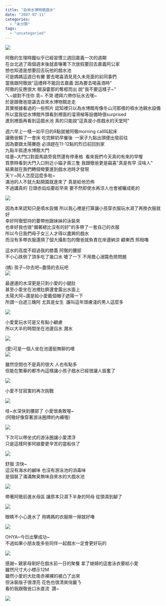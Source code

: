 ```yaml
---
title: "自來水博物館戲水"
date: "2007-07-11"
categories: 
  - "未分類"
tags: 
  - "uncategoried"
---
```


![](images/765790790_5e87be7c93.jpg)

阿徹的生理時鐘似乎已經習慣三週回嘉義一次的週期  
在台北過了兩個週末後就直嚷著下次放假要回去嘉義阿公家  
想也知道是想要回去玩他的戲水池  
可是媽媽這週日有攤 要去喝喜酒見見久未見面的前同事們  
當我跟阿徹說"這禮拜不能回去嘉義 因為要去喝喜酒時"  
阿徹的反應很大 眼淚霎那的奪框而出 說"我不要這樣子~"  
ㄟ~娘對不住你 乖~ 不哭 禮拜六帶你玩水去嘿~  
於是跟徹爸提議去自來水博物館走走  
其實根據看過的一些照片 認知裡只以為水博館有像冬山河那樣的噴水池親水設備  
所以當我從水博館外頭看到裡面的溜滑梯等設備時很surprised   
進到裡面再看到這戲水池 真的只能說"這真是小孩戲水的天堂阿"  
  
週六早上一樣一如平日的8點就被阿徹morning call叫起床  
讓徹爸賴了一會床 吃完鮮奶早餐後  一家子九點出頭便出發前往  
因為要跟太陽賽跑 必須趕在11-12點的烈日前回到家  
九點半抵達水博館大門    
哇塞~大門口對面馬路旁竟然還有停車格  看來我們今天真的有來的早喔  
買票時看到大門入口附近小貓才兩三隻 我跟徹爸更是竊喜"真是有早 沒啥人"  
結果就在我們轉個彎要進到戲水池時才發現  
天ㄚ~阿人怎麼這麼多啦~  
滿池的人不就九點開園就進來了 真是給他恐佈  
不過講真的 日頭赤焰焰要趁早來 要不然即使水再涼人也會被曬成乾的  
  
![](images/765790790_5e87be7c93.jpg)  
  

因為本來認知只是噴水設備 所以我心裡是打算讓小孩穿衣服玩水濕了再換衣服就好  
幸好阿徹堅持的要帶他跟妹妹的泳裝來  
也幸好我也很"備著總比沒有的好"的多帶了一套自己的衣服  
所以今日我們母子女三人才得以盡興的戲水  
而沒有多帶衣服還揹了個大攝影包的徹爸就負責在岸邊納涼 顧東西 照相嚕

這水的高度不超過我的膝蓋 阿徹的腰部   
不小心跌倒了頂多吃了幾口水 嗆了一下 不用擔心溺斃危險問題  
  
(媽) 孩子~你去吧~盡情的去玩吧  
![](images/765790310_637ed68b50.jpg)  
  
最邊邊的水深更是只到小愛的小腿肚  
甚至小愛坐在池裡肚臍還會露出水面上  
太陽大阿~還是給小愛戴個帽子遮陽一下   
所謂一白遮三醜阿 尤其是女生  誰叫這年頭膚淺的男人這麼多  
  
![](images/765788984_575a9affac.jpg)  
  
小愛愛玩水可是又有點小顧慮  
所以大半的時間坐在池邊舀水 濺水  
  
![](images/765787590_6c42413f9a.jpg)  
  
(愛)可是一個人坐在池邊挺無聊的哩    
![](images/765787158_9727c95536.jpg)  
  
雖然空間也不是真的很大 人也有點多   
但能在繁華的都市內這樣讓小孩子戲水已經很讓人振奮了  
  
![](images/764923669_599821f385.jpg)  
  
小愛不甘寂寞的再次挑戰  
  
![](images/765785246_e7c2425008.jpg)  
  
哇~水深快到腰部了 小愛很勇敢喔~  
(阿徹好像穿著游泳圈牌的內褲喔)  
  
![](images/765784748_b9600ab773.jpg)  
  
下次可以帶坐式的游泳圈讓小愛漂浮  
只是這樣阿爹阿娘要更辛苦的當船伕了  
  
![](images/765784114_a71c93eabf.jpg)  
  
舒服 涼快~  
這沒有海水的鹹味 也沒有游泳池的消毒味  
是個裝了滿滿無臭無味自來水的大戲水池  
  
![](images/764920947_ed87877032.jpg)  
  
帶著阿徹前進水母區 讓原本只濕下半身的阿母 從頭濕到腳了  
  
![](images/764920007_607faec884.jpg)  
  
眼睛不小心進水了 用媽媽的衣服擦一擦就好嚕  
  
![](images/764918729_26b10bac41.jpg)  
  
OHYA~今日出擊成功~  
不過如果小朋友能多些同伴一起戲水一定會更好玩的  
  
![](images/765780394_ac1f6d98f3.jpg)  
  
感謝~ 親家母剛好在戲水前一日的聚餐 拿了媳婦的這套泳衣要給小愛  
雖然尺寸大小標示12M  
雖然小愛的大肚南赤裸裸的被凸了出來  
但泳裝版子很漂亮 花色也很清爽俏麗ㄋ   
看的我跟徹爸口水直流  讚~  
  
![](images/764929785_d174a7e1f4.jpg)

